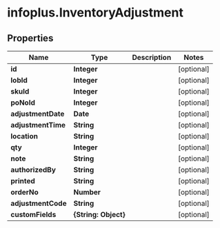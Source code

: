 # infoplus.InventoryAdjustment

## Properties
Name | Type | Description | Notes
------------ | ------------- | ------------- | -------------
**id** | **Integer** |  | [optional] 
**lobId** | **Integer** |  | [optional] 
**skuId** | **Integer** |  | [optional] 
**poNoId** | **Integer** |  | [optional] 
**adjustmentDate** | **Date** |  | [optional] 
**adjustmentTime** | **String** |  | [optional] 
**location** | **String** |  | [optional] 
**qty** | **Integer** |  | [optional] 
**note** | **String** |  | [optional] 
**authorizedBy** | **String** |  | [optional] 
**printed** | **String** |  | [optional] 
**orderNo** | **Number** |  | [optional] 
**adjustmentCode** | **String** |  | [optional] 
**customFields** | **{String: Object}** |  | [optional] 



